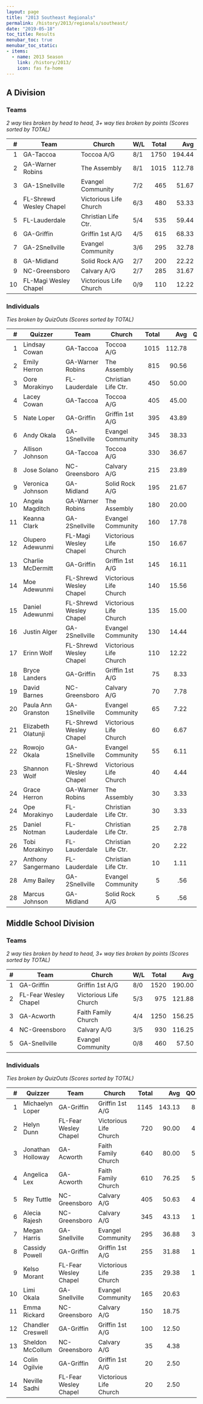```yaml
---
layout: page
title: "2013 Southeast Regionals"
permalink: /history/2013/regionals/southeast/
date: "2019-05-18"
toc_title: Results
menubar_toc: true
menubar_toc_static:
- items:
  - name: 2013 Season
    link: /history/2013/
    icon: fas fa-home
---
```


## A Division

### Teams

*2 way ties broken by head to head, 3+ way ties broken by points (Scores sorted by TOTAL)*

|    # | Team                    | Church                 | W/L | Total |    Avg |
| ---: | ----------------------- | ---------------------- | --- | ----: | -----: |
|    1 | GA-Taccoa               | Toccoa A/G             | 8/1 |  1750 | 194.44 |
|    2 | GA-Warner Robins        | The Assembly           | 8/1 |  1015 | 112.78 |
|    3 | GA-1Snellville          | Evangel Community      | 7/2 |   465 |  51.67 |
|    4 | FL-Shrewd Wesley Chapel | Victorious Life Church | 6/3 |   480 |  53.33 |
|    5 | FL-Lauderdale           | Christian Life Ctr.    | 5/4 |   535 |  59.44 |
|    6 | GA-Griffin              | Griffin 1st A/G        | 4/5 |   615 |  68.33 |
|    7 | GA-2Snellville          | Evangel Community      | 3/6 |   295 |  32.78 |
|    8 | GA-Midland              | Solid Rock A/G         | 2/7 |   200 |  22.22 |
|    9 | NC-Greensboro           | Calvary A/G            | 2/7 |   285 |  31.67 |
|   10 | FL-Magi Wesley Chapel   | Victorious Life Church | 0/9 |   110 |  12.22 |

### Individuals

*Ties broken by QuizOuts (Scores sorted by TOTAL)*

|    # | Quizzer            | Team                    | Church                 | Total |    Avg |   QO |
| ---: | ------------------ | ----------------------- | ---------------------- | ----: | -----: | ---: |
|    1 | Lindsay Cowan      | GA-Taccoa               | Toccoa A/G             |  1015 | 112.78 |    8 |
|    2 | Emily Herron       | GA-Warner Robins        | The Assembly           |   815 |  90.56 |    6 |
|    3 | Oore Morakinyo     | FL-Lauderdale           | Christian Life Ctr.    |   450 |  50.00 |    3 |
|    4 | Lacey Cowan        | GA-Taccoa               | Toccoa A/G             |   405 |  45.00 |    3 |
|    5 | Nate Loper         | GA-Griffin              | Griffin 1st A/G        |   395 |  43.89 |    4 |
|    6 | Andy Okala         | GA-1Snellville          | Evangel Community      |   345 |  38.33 |    2 |
|    7 | Allison Johnson    | GA-Taccoa               | Toccoa A/G             |   330 |  36.67 |    3 |
|    8 | Jose Solano        | NC-Greensboro           | Calvary A/G            |   215 |  23.89 |      |
|    9 | Veronica Johnson   | GA-Midland              | Solid Rock A/G         |   195 |  21.67 |      |
|   10 | Angela Magditch    | GA-Warner Robins        | The Assembly           |   180 |  20.00 |    1 |
|   11 | Keanna Clark       | GA-2Snellville          | Evangel Community      |   160 |  17.78 |      |
|   12 | Olupero Adewunmi   | FL-Magi Wesley Chapel   | Victorious Life Church |   150 |  16.67 |      |
|   13 | Charlie McDermitt  | GA-Griffin              | Griffin 1st A/G        |   145 |  16.11 |    1 |
|   14 | Moe Adewunmi       | FL-Shrewd Wesley Chapel | Victorious Life Church |   140 |  15.56 |    1 |
|   15 | Daniel Adewunmi    | FL-Shrewd Wesley Chapel | Victorious Life Church |   135 |  15.00 |      |
|   16 | Justin Alger       | GA-2Snellville          | Evangel Community      |   130 |  14.44 |    1 |
|   17 | Erinn Wolf         | FL-Shrewd Wesley Chapel | Victorious Life Church |   110 |  12.22 |      |
|   18 | Bryce Landers      | GA-Griffin              | Griffin 1st A/G        |    75 |   8.33 |      |
|   19 | David Barnes       | NC-Greensboro           | Calvary A/G            |    70 |   7.78 |      |
|   20 | Paula Ann Granston | GA-1Snellville          | Evangel Community      |    65 |   7.22 |      |
|   21 | Elizabeth Olatunji | FL-Shrewd Wesley Chapel | Victorious Life Church |    60 |   6.67 |      |
|   22 | Rowojo Okala       | GA-1Snellville          | Evangel Community      |    55 |   6.11 |      |
|   23 | Shannon Wolf       | FL-Shrewd Wesley Chapel | Victorious Life Church |    40 |   4.44 |      |
|   24 | Grace Herron       | GA-Warner Robins        | The Assembly           |    30 |   3.33 |      |
|   24 | Ope Morakinyo      | FL-Lauderdale           | Christian Life Ctr.    |    30 |   3.33 |      |
|   25 | Daniel Notman      | FL-Lauderdale           | Christian Life Ctr.    |    25 |   2.78 |      |
|   26 | Tobi Morakinyo     | FL-Lauderdale           | Christian Life Ctr.    |    20 |   2.22 |      |
|   27 | Anthony Sangermano | FL-Lauderdale           | Christian Life Ctr.    |    10 |   1.11 |      |
|   28 | Amy Bailey         | GA-2Snellville          | Evangel Community      |     5 |    .56 |      |
|   28 | Marcus Johnson     | GA-Midland              | Solid Rock A/G         |     5 |    .56 |      |

## Middle School Division

### Teams

*2 way ties broken by head to head, 3+ way ties broken by points (Scores sorted by TOTAL)*

|    # | Team                  | Church                 | W/L | Total |    Avg |
| ---: | --------------------- | ---------------------- | --- | ----: | -----: |
|    1 | GA-Griffin            | Griffin 1st A/G        | 8/0 |  1520 | 190.00 |
|    2 | FL-Fear Wesley Chapel | Victorious Life Church | 5/3 |   975 | 121.88 |
|    3 | GA-Acworth            | Faith Family Church    | 4/4 |  1250 | 156.25 |
|    4 | NC-Greensboro         | Calvary A/G            | 3/5 |   930 | 116.25 |
|    5 | GA-Snellville         | Evangel Community      | 0/8 |   460 |  57.50 |

### Individuals

*Ties broken by QuizOuts (Scores sorted by TOTAL)*

|    # | Quizzer           | Team                  | Church                 | Total |    Avg |   QO |
| ---: | ----------------- | --------------------- | ---------------------- | ----: | -----: | ---: |
|    1 | Michaelyn Loper   | GA-Griffin            | Griffin 1st A/G        |  1145 | 143.13 |    8 |
|    2 | Helyn Dunn        | FL-Fear Wesley Chapel | Victorious Life Church |   720 |  90.00 |    4 |
|    3 | Jonathan Holloway | GA-Acworth            | Faith Family Church    |   640 |  80.00 |    5 |
|    4 | Angelica Lex      | GA-Acworth            | Faith Family Church    |   610 |  76.25 |    5 |
|    5 | Rey Tuttle        | NC-Greensboro         | Calvary A/G            |   405 |  50.63 |    4 |
|    6 | Alecia Rajesh     | NC-Greensboro         | Calvary A/G            |   345 |  43.13 |    1 |
|    7 | Megan Harris      | GA-Snellville         | Evangel Community      |   295 |  36.88 |    3 |
|    8 | Cassidy Powell    | GA-Griffin            | Griffin 1st A/G        |   255 |  31.88 |    1 |
|    9 | Kelso Morant      | FL-Fear Wesley Chapel | Victorious Life Church |   235 |  29.38 |    1 |
|   10 | Limi Okala        | GA-Snellville         | Evangel Community      |   165 |  20.63 |      |
|   11 | Emma Rickard      | NC-Greensboro         | Calvary A/G            |   150 |  18.75 |      |
|   12 | Chandler Creswell | GA-Griffin            | Griffin 1st A/G        |   100 |  12.50 |      |
|   13 | Sheldon McCollum  | NC-Greensboro         | Calvary A/G            |    35 |   4.38 |      |
|   14 | Colin Ogilvie     | GA-Griffin            | Griffin 1st A/G        |    20 |   2.50 |      |
|   14 | Neville Sadhi     | FL-Fear Wesley Chapel | Victorious Life Church |    20 |   2.50 |      |
